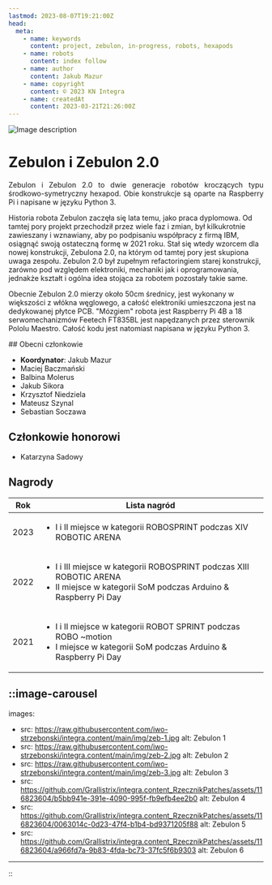 ```yaml
---
lastmod: 2023-08-07T19:21:00Z
head:
  meta:
    - name: keywords
      content: project, zebulon, in-progress, robots, hexapods
    - name: robots
      content: index follow
    - name: author
      content: Jakub Mazur
    - name: copyright
      content: © 2023 KN Integra
    - name: createdAt
      content: 2023-03-21T21:26:00Z
---
```



<p>
        <img src="https://github.com/Grallistrix/integra.content_RzecznikPatches/assets/116823604/445f7e75-925e-4744-995f-e778741361c4" alt="Image description" style="max-height: 500px;  display: block; margin: 0;">
</p>

# Zebulon i Zebulon 2.0

<p style="text-align:justify">
Zebulon i Zebulon 2.0 to dwie generacje robotów kroczących typu środkowo-symetryczny hexapod. Obie konstrukcje są oparte na Raspberry Pi i napisane w języku Python 3.

Historia robota Zebulon zaczęła się lata temu, jako praca dyplomowa. Od tamtej pory projekt przechodził przez wiele faz i zmian, był kilkukrotnie zawieszany i wznawiany, aby po podpisaniu współpracy z firmą IBM, osiągnąć swoją ostateczną formę w 2021 roku. Stał się wtedy wzorcem dla nowej konstrukcji, Zebulona 2.0, na którym od tamtej pory jest skupiona uwaga zespołu. Zebulon 2.0 był zupełnym refactoringiem starej konstrukcji, zarówno pod względem elektroniki, mechaniki jak i oprogramowania, jednakże kształt i ogólna idea stojąca za robotem pozostały takie same.

Obecnie Zebulon 2.0 mierzy około 50cm średnicy, jest wykonany w większości z włókna węglowego, a całość elektroniki umieszczona jest na dedykowanej płytce PCB. "Mózgiem" robota jest Raspberry Pi 4B a 18 serwomechanizmów Feetech FT835BL jest napędzanych przez sterownik Pololu Maestro. Całość kodu jest natomiast napisana w języku Python 3.
<p>
## Obecni członkowie

- **Koordynator**: Jakub Mazur
- Maciej Baczmański
- Balbina Molerus
- Jakub Sikora
- Krzysztof Niedziela
- Mateusz Szynal
- Sebastian Soczawa

## Członkowie honorowi

- Katarzyna Sadowy


## Nagrody
| Rok  | Lista nagród   |
| -----| -------------- |
| 2023 |<ul> <li> I i II miejsce w kategorii ROBOSPRINT podczas XIV ROBOTIC ARENA </li></ul>|
| 2022 |<ul> <li> I i III miejsce w kategorii ROBOSPRINT podczas XIII ROBOTIC ARENA </li><li> II miejsce w kategorii SoM podczas Arduino & Raspberry Pi Day</ul>|
| 2021 |<ul> <li> I i II miejsce w kategorii ROBOT SPRINT podczas ROBO ~motion </li><li> I miejsce w kategorii SoM podczas Arduino & Raspberry Pi Day</li></ul>|


<!-- markdownlint-disable MD003 MD007 -->
::image-carousel
---

images:

- src: https://raw.githubusercontent.com/iwo-strzebonski/integra.content/main/img/zeb-1.jpg
  alt: Zebulon 1
- src: https://raw.githubusercontent.com/iwo-strzebonski/integra.content/main/img/zeb-2.jpg
  alt: Zebulon 2
- src: https://raw.githubusercontent.com/iwo-strzebonski/integra.content/main/img/zeb-3.jpg
  alt: Zebulon 3
- src: https://github.com/Grallistrix/integra.content_RzecznikPatches/assets/116823604/b5bb941e-391e-4090-995f-fb9efb4ee2b0
  alt: Zebulon 4
- src: https://github.com/Grallistrix/integra.content_RzecznikPatches/assets/116823604/0063014c-0d23-47f4-b1b4-bd9371205f88
  alt: Zebulon 5
- src: https://github.com/Grallistrix/integra.content_RzecznikPatches/assets/116823604/a966fd7a-9b83-4fda-bc73-37fc5f6b9303
  alt: Zebulon 6

---
::
<!-- markdownlint-enable MD003 MD007 -->
